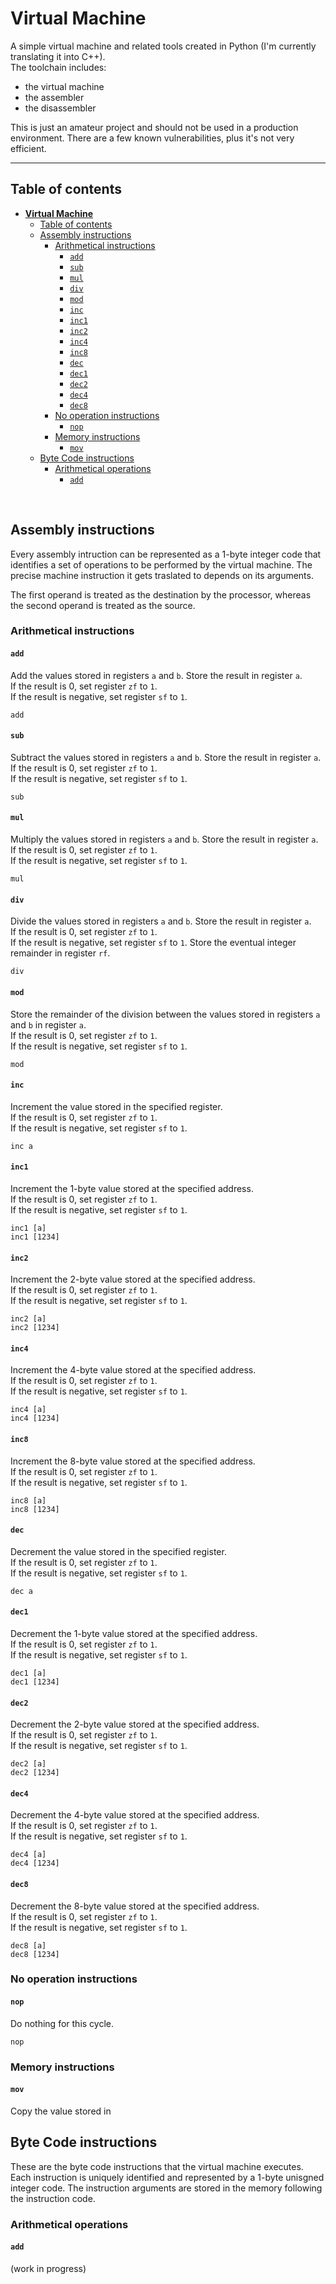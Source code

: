 # **Virtual Machine**

A simple virtual machine and related tools created in Python (I'm currently translating it into C++).  
The toolchain includes:
- the virtual machine
- the assembler
- the disassembler
  
This is just an amateur project and should not be used in a production environment.
There are a few known vulnerabilities, plus it's not very efficient.

---

## Table of contents
- [**Virtual Machine**](#virtual-machine)
  - [Table of contents](#table-of-contents)
  - [Assembly instructions](#assembly-instructions)
    - [Arithmetical instructions](#arithmetical-instructions)
      - [`add`](#add)
      - [`sub`](#sub)
      - [`mul`](#mul)
      - [`div`](#div)
      - [`mod`](#mod)
      - [`inc`](#inc)
      - [`inc1`](#inc1)
      - [`inc2`](#inc2)
      - [`inc4`](#inc4)
      - [`inc8`](#inc8)
      - [`dec`](#dec)
      - [`dec1`](#dec1)
      - [`dec2`](#dec2)
      - [`dec4`](#dec4)
      - [`dec8`](#dec8)
    - [No operation instructions](#no-operation-instructions)
      - [`nop`](#nop)
    - [Memory instructions](#memory-instructions)
      - [`mov`](#mov)
  - [Byte Code instructions](#byte-code-instructions)
    - [Arithmetical operations](#arithmetical-operations)
      - [`add`](#add-1)


<br>


## Assembly instructions

Every assembly intruction can be represented as a 1-byte integer code that identifies a set of operations to be performed by the virtual machine. The precise machine instruction it gets traslated to depends on its arguments.

The first operand is treated as the destination by the processor, whereas the second operand is treated as the source.

### Arithmetical instructions

#### `add`
Add the values stored in registers `a` and `b`. Store the result in register `a`.  
If the result is 0, set register `zf` to `1`.  
If the result is negative, set register `sf` to `1`.

```
add
```

#### `sub`
Subtract the values stored in registers `a` and `b`. Store the result in register `a`.  
If the result is 0, set register `zf` to `1`.  
If the result is negative, set register `sf` to `1`.

```
sub
```

#### `mul`
Multiply the values stored in registers `a` and `b`. Store the result in register `a`.  
If the result is 0, set register `zf` to `1`.  
If the result is negative, set register `sf` to `1`.

```
mul
```

#### `div`
Divide the values stored in registers `a` and `b`. Store the result in register `a`.  
If the result is 0, set register `zf` to `1`.  
If the result is negative, set register `sf` to `1`.
Store the eventual integer remainder in register `rf`.

```
div
```

#### `mod`
Store the remainder of the division between the values stored in registers `a` and `b` in register `a`.  
If the result is 0, set register `zf` to `1`.  
If the result is negative, set register `sf` to `1`.

```
mod
```

#### `inc`
Increment the value stored in the specified register.  
If the result is 0, set register `zf` to `1`.  
If the result is negative, set register `sf` to `1`.

```
inc a
```

#### `inc1`
Increment the 1-byte value stored at the specified address.  
If the result is 0, set register `zf` to `1`.  
If the result is negative, set register `sf` to `1`.

```
inc1 [a]
inc1 [1234]
```

#### `inc2`
Increment the 2-byte value stored at the specified address.  
If the result is 0, set register `zf` to `1`.  
If the result is negative, set register `sf` to `1`.

```
inc2 [a]
inc2 [1234]
```

#### `inc4`
Increment the 4-byte value stored at the specified address.  
If the result is 0, set register `zf` to `1`.  
If the result is negative, set register `sf` to `1`.

```
inc4 [a]
inc4 [1234]
```

#### `inc8`
Increment the 8-byte value stored at the specified address.  
If the result is 0, set register `zf` to `1`.  
If the result is negative, set register `sf` to `1`.

```
inc8 [a]
inc8 [1234]
```

#### `dec`
Decrement the value stored in the specified register.  
If the result is 0, set register `zf` to `1`.  
If the result is negative, set register `sf` to `1`.

```
dec a
```

#### `dec1`
Decrement the 1-byte value stored at the specified address.  
If the result is 0, set register `zf` to `1`.  
If the result is negative, set register `sf` to `1`.

```
dec1 [a]
dec1 [1234]
```

#### `dec2`
Decrement the 2-byte value stored at the specified address.  
If the result is 0, set register `zf` to `1`.  
If the result is negative, set register `sf` to `1`.

```
dec2 [a]
dec2 [1234]
```

#### `dec4`
Decrement the 4-byte value stored at the specified address.  
If the result is 0, set register `zf` to `1`.  
If the result is negative, set register `sf` to `1`.

```
dec4 [a]
dec4 [1234]
```

#### `dec8`
Decrement the 8-byte value stored at the specified address.  
If the result is 0, set register `zf` to `1`.  
If the result is negative, set register `sf` to `1`.

```
dec8 [a]
dec8 [1234]
```

### No operation instructions

#### `nop`
Do nothing for this cycle.

```
nop
```

### Memory instructions

#### `mov`
Copy the value stored in 


## Byte Code instructions

These are the byte code instructions that the virtual machine executes. 
Each instruction is uniquely identified and represented by a 1-byte unisgned integer code.
The instruction arguments are stored in the memory following the instruction code.

### Arithmetical operations

#### `add`

(work in progress)
